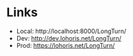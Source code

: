 # Links

- Local: http://localhost:8000/LongTurn/
- Dev: http://dev.lohoris.net/LongTurn/
- Prod: https://lohoris.net/LongTurn/
